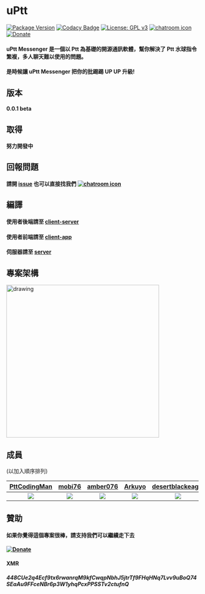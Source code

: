 # uPtt
[![Package Version](https://img.shields.io/pypi/v/uPTT.svg)](https://pypi.org/project/uPTT/)
[![Codacy Badge](https://api.codacy.com/project/badge/grade/4da1e92c94f2492588c20f8a8860383b)](https://www.codacy.com/app/Truth0906/uPTT)
[![License: GPL v3](https://img.shields.io/badge/License-GPLv3-blue.svg)](https://www.gnu.org/licenses/gpl-3.0)
[![chatroom icon](https://patrolavia.github.io/telegram-badge/chat.png)](https://t.me/uPtt_talk)
[![Donate](https://img.shields.io/badge/Donate-PayPal-green.svg)](http://paypal.me/CodingMan)

#### uPtt Messenger 是一個以 Ptt 為基礎的開源通訊軟體，幫你解決了 Ptt 水球指令繁複，多人聊天難以使用的問題。
#### 是時候讓 uPtt Messenger 把你的批踢踢 UP UP 升級!

## 版本
#### 0.0.1 beta

## 取得
#### 努力開發中

## 回報問題
#### 請開 [issue](https://github.com/uPtt-team/uPtt/issues) 也可以直接找我們 [![chatroom icon](https://patrolavia.github.io/telegram-badge/chat.png)](https://t.me/uPtt_talk)

## 編譯
#### 使用者後端請至 [client-server](https://github.com/uPtt-messenger/client-server)
#### 使用者前端請至 [client-app](https://github.com/uPtt-messenger/client-app)
#### 伺服器請至 [server](https://github.com/uPtt-messenger/server/)

## 專案架構

<img src="https://i.imgur.com/WgxdM7x.png" alt="drawing" width="400"/>

## 成員
(以加入順序排列)  

| <a href="https://github.com/PttCodingMan" target="_blank">**PttCodingMan**</a> | <a href="https://github.com/mobi76" target="_blank">**mobi76**</a> | <a href="https://github.com/amber076" target="_blank">**amber076**</a> | <a href="https://github.com/Arkuyo" target="_blank">**Arkuyo**</a> | <a href="https://github.com/desertblackeagle" target="_blank">**desertblackeagle**</a> | <a href="https://github.com/eyes8168" target="_blank">**eyes8168**</a> | <a href="https://github.com/eyes8168" target="_blank">**kailin319**</a> |
| :---: | :---: | :---: | :---: | :---: | :---: | :---: |
| [![](https://avatars2.githubusercontent.com/u/59732316?s=100)](https://github.com/PttCodingMan) | [![](https://avatars1.githubusercontent.com/u/13342737?s=100)](https://github.com/mobi76) | [![](https://avatars1.githubusercontent.com/u/59656236?s=100)](https://github.com/amber076) | [![](https://avatars1.githubusercontent.com/u/37679089?s=100)](https://github.com/Arkuyo) | [![](https://avatars1.githubusercontent.com/u/5162952?s=100)](https://github.com/desertblackeagle) | [![](https://avatars1.githubusercontent.com/u/36183322?s=100)](https://github.com/eyes8168) | [![](https://avatars1.githubusercontent.com/u/63843482?s=100)](https://github.com/kailin319) |

## 贊助
#### 如果你覺得這個專案很棒，請支持我們可以繼續走下去
####
#### [![Donate](https://img.shields.io/badge/Donate-PayPal-green.svg)](http://paypal.me/CodingMan)
####
#### XMR
##### 448CUe2q4Ecf9tx6rwanrqM9kfCwqpNbhJ5jtrTf9FHqHNq7Lvv9uBoQ74SEaAu9FFceNBr6p3W1yhqPcxPPSSTv2ctufnQ
